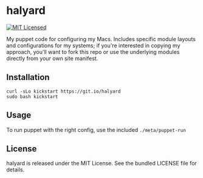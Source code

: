 halyard
=======

[![MIT Licensed](https://img.shields.io/badge/license-MIT-green.svg)](https://tldrlegal.com/license/mit-license)

My puppet code for configuring my Macs. Includes specific module layouts and configurations for my systems; if you're interested in copying my approach, you'll want to fork this repo or use the underlying modules directly from your own site manifest.

## Installation

```
curl -sLo kickstart https://git.io/halyard
sudo bash kickstart
```

## Usage

To run puppet with the right config, use the included `./meta/puppet-run`

## License

halyard is released under the MIT License. See the bundled LICENSE file for details.


